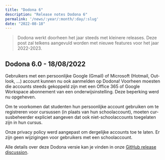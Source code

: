 ```yaml
---
title: "Dodona 6"
description: "Release notes Dodona 6"
permalink: '/news/:year/:month/:day/:slug'
date: "2022-08-18"
---
```


<NewsHeader :title="$frontmatter.title" :date="$frontmatter.date" lang="nl" />

> Dodona werkt doorheen het jaar steeds met kleinere releases. Deze post zal telkens aangevuld worden met nieuwe features voor het jaar 2022-2023.

## Dodona 6.0 - 18/08/2022

Gebruikers met een persoonlijke Google (Gmail) of Microsoft (Hotmail, Outlook, ...) account kunnen nu ook aanmelden op Dodona! Voorheen moesten die accounts steeds gekoppeld zijn met een Office 365 of Google Workspace abonnement van een onderwijsinstelling. Deze beperking werd nu opgeheven.

Om te voorkomen dat studenten hun persoonlijke account gebruiken om te registreren voor cursussen (in plaats van hun schoolaccount), moeten cursusbeheerder expliciet aangeven dat ook niet-schoolaccounts toegelaten zijn in hun cursus.

Onze privacy policy werd aangepast om dergelijke accounts toe te laten. Er zijn geen wijzigingen voor gebruikers met een schoolaccount.

Alle details over deze Dodona versie kan je vinden in onze [GitHub release discussion](https://github.com/dodona-edu/dodona/discussions/3900).
